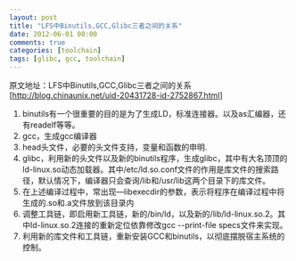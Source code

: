 ```yaml
---
layout: post
title: "LFS中Binutils,GCC,Glibc三者之间的关系"
date: 2012-06-01 00:00
comments: true
categories: [toolchain]
tags: [glibc, gcc, toolchain]
---
```


原文地址：LFS中Binutils,GCC,Glibc三者之间的关系
[http://blog.chinaunix.net/uid-20431728-id-2752867.html]
<!-- more -->

1. binutils有一个很重要的目的是为了生成LD，标准连接器。以及as汇编器，还有readelf等等。
2. gcc，生成gcc编译器
3. head头文件，必要的头文件支持，变量和函数的申明.
4. glibc，利用新的头文件以及新的binutils程序，生成glibc，其中有大名顶顶的ld-linux.so动态加载器。其中/etc/ld.so.conf文件的作用是库文件的搜索路径，默认情况下，编译器只会查询/lib和/usr/lib这两个目录下的库文件。
5. 在上述编译过程中，常出现—libexecdir的参数，表示将程序在编译过程中将生成的.so和.a文件放到该目录内
6. 调整工具链，即启用新工具链，新的/bin/ld，以及新的/lib/ld-linux.so.2。其中ld-linux.so.2连接的重新定位依靠修改gcc --print-file specs文件来实现。
7. 利用新的库文件和工具链，重新安装GCC和binutils，以彻底摆脱宿主系统的控制。

